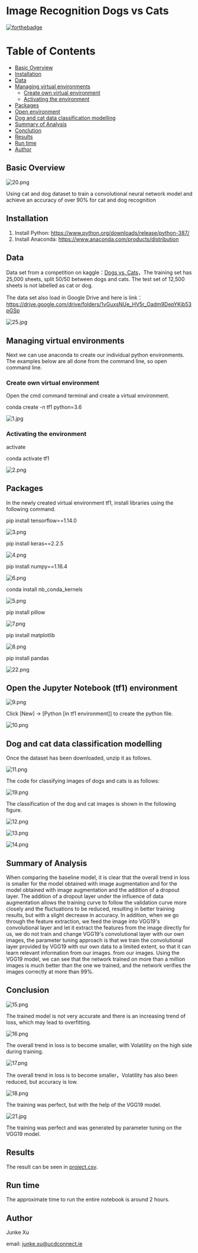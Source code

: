 # Image Recognition Dogs vs Cats

[![forthebadge](http://forthebadge.com/images/badges/made-with-python.svg)](http://forthebadge.com)

Table of Contents
=================

  * [Basic Overview](#Basic-Overview)
  * [Installation](#Installation)
  * [Data](#Data)
  * [Managing virtual environments](#Managing-virtual-environments)
    * [Create own virtual environment](#Create-own-virtual-environment)
    * [Activating the environment](#Activating-the-environment)
  * [Packages](#Packages)
  * [Open environment](#Open-the-Jupyter-Notebook-(tf1)-environment)
  * [Dog and cat data classification modelling](#Dog-and-cat-data-classification-modelling)
  * [Summary of Analysis](#Summary-of-Analysis)
  * [Conclution](#Conclution)
  * [Results](#Results)
  * [Run time](#Run-time)
  * [Author](#Author)

## Basic Overview

![20.png](https://github.com/JunkeXu/111/blob/main/figure/20.png)

Using cat and dog dataset to train a convolutional neural network model and achieve an accuracy of over 90% for cat and dog recognition

##  Installation
1. Install Python: https://www.python.org/downloads/release/python-387/
2. Install Anaconda: https://www.anaconda.com/products/distribution

## Data

Data set from a competition on kaggle：[Dogs vs. Cats](https://www.kaggle.com/c/dogs-vs-cats-redux-kernels-edition)，The training set has 25,000 sheets, split 50/50 between dogs and cats. The test set of 12,500 sheets is not labelled as cat or dog.

The data set also load in Google Drive and here is link：https://drive.google.com/drive/folders/1vGuxsNUe_HV5r_Oadm9DepYKjb53pGSp

![25.jpg](https://github.com/ACM40960/project-JunkeXu/tree/main/readme_figure/25.jpg)

## Managing virtual environments

Next we can use anaconda to create our individual python environments. The examples below are all done from the command line, so open command line.

### Create own virtual environment

Open the cmd command terminal and create a virtual environment.

conda create -n tf1 python=3.6

![1.jpg](https://github.com/JunkeXu/111/blob/main/figure/1.png)


### Activating the environment

activate

conda activate tf1

![2.png](https://github.com/JunkeXu/111/blob/main/figure/2.png)


## Packages

In the newly created virtual environment tf1, install libraries using the following command.

pip install tensorflow==1.14.0

![3.png](https://github.com/JunkeXu/111/blob/main/figure/3.png)


pip install keras==2.2.5

![4.png](https://github.com/JunkeXu/111/blob/main/figure/4.png)

pip install numpy==1.16.4

![6.png](https://github.com/JunkeXu/111/blob/main/figure/6.png)

conda install nb_conda_kernels

![5.png](https://github.com/JunkeXu/111/blob/main/figure/5.png)

pip install pillow

![7.png](https://github.com/JunkeXu/111/blob/main/figure/7.png)

pip install matplotlib

![8.png](https://github.com/JunkeXu/111/blob/main/figure/8.png)

pip install pandas

![22.png](https://github.com/JunkeXu/111/blob/main/figure/22.png)

## Open the Jupyter Notebook (tf1) environment

![9.png](https://github.com/JunkeXu/111/blob/main/figure/9.png)

Click [New] → [Python [in tf1 environment]] to create the python file.

![10.png](https://github.com/JunkeXu/111/blob/main/figure/10.png)

## Dog and cat data classification modelling

Once the dataset has been downloaded, unzip it as follows.

![11.png](https://github.com/JunkeXu/111/blob/main/figure/11.png)

The code for classifying images of dogs and cats is as follows:

![19.png](https://github.com/JunkeXu/111/blob/main/figure/19.png)

The classification of the dog and cat images is shown in the following figure.

![12.png](https://github.com/JunkeXu/111/blob/main/figure/12.png)

![13.png](https://github.com/JunkeXu/111/blob/main/figure/13.png)

![14.png](https://github.com/JunkeXu/111/blob/main/figure/14.png)

## Summary of Analysis

When comparing the baseline model, it is clear that the overall trend in loss is smaller for the model obtained with image augmentation and for the model obtained with image augmentation and the addition of a dropout layer. The addition of a dropout layer under the influence of data augmentation allows the training curve to follow the validation curve more closely and the fluctuations to be reduced, resulting in better training results, but with a slight decrease in accuracy. In addition, when we go through the feature extraction, we feed the image into VGG19's convolutional layer and let it extract the features from the image directly for us, we do not train and change VGG19's convolutional layer with our own images, the parameter tuning approach is that we train the convolutional layer provided by VGG19 with our own data to a limited extent, so that it can learn relevant information from our images. from our images. Using the VGG19 model, we can see that the network trained on more than a million images is much better than the one we trained, and the network verifies the images correctly at more than 99%.

## Conclusion

![15.png](https://github.com/JunkeXu/111/blob/main/figure/15.jpg)

The trained model is not very accurate and there is an increasing trend of loss, which may lead to overfitting.

![16.png](https://github.com/JunkeXu/111/blob/main/figure/16.png)

The overall trend in loss is to become smaller, with Volatility on the high side during training.

![17.png](https://github.com/JunkeXu/111/blob/main/figure/17.png)

The overall trend in loss is to become smaller，Volatility has also been reduced, but accuracy is low.

![18.png](https://github.com/JunkeXu/111/blob/main/figure/18.png)

The training was perfect, but with the help of the VGG19 model.

![21.jpg](https://github.com/JunkeXu/111/blob/main/figure/21.jpg)

The training was perfect and was generated by parameter tuning on the VGG19 model.

## Results

The result can be seen in [project.csv](https://github.com/JunkeXu/111/blob/main/project.csv).

## Run time

The approximate time to run the entire notebook is around 2 hours.

## Author

Junke Xu 

email: junke.xu@ucdconnect.ie
